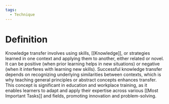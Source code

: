 ```yaml
---
tags:
  - Technique
---
```

# Definition

Knowledge transfer involves using skills, [[Knowledge]], or strategies learned in one context and applying them to another, either related or novel. It can be positive (when prior learning helps in new situations) or negative (when it interferes with learning new skills). Successful knowledge transfer depends on recognizing underlying similarities between contexts, which is why teaching general principles or abstract concepts enhances transfer. This concept is significant in education and workplace training, as it enables learners to adapt and apply their expertise across various [[Most Important Tasks]] and fields, promoting innovation and problem-solving.